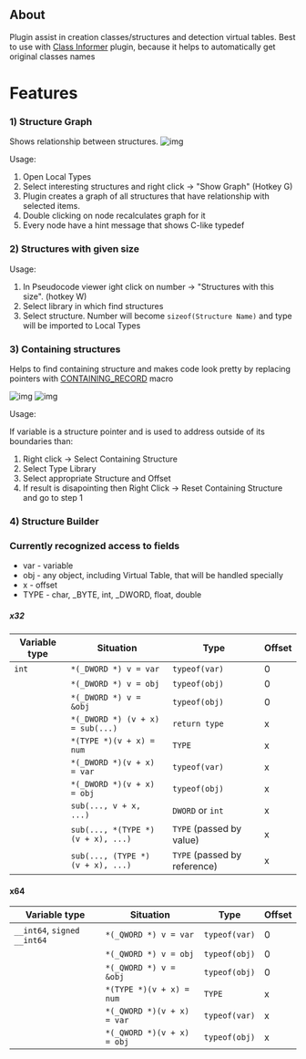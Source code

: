 ## About

Plugin assist in creation classes/structures and detection virtual tables. Best to use with [Class Informer](0) plugin, because it helps to automatically get original classes names

# Features

### 1) Structure Graph

Shows relationship between structures.
![img][structure_graph]

Usage:

1. Open Local Types
2. Select interesting structures and right click -> "Show Graph" (Hotkey G)
3. Plugin creates a graph of all structures that have relationship with selected items.
4. Double clicking on node recalculates graph for it
5. Every node have a hint message that shows C-like typedef

### 2) Structures with given size

Usage:

1. In Pseudocode viewer ight click on number -> "Structures with this size". (hotkey W)
2. Select library in which find structures
3. Select structure. Number will become `sizeof(Structure Name)` and type will be imported to Local Types

### 3) Containing structures

Helps to find containing structure and makes code look pretty by replacing pointers with [CONTAINING_RECORD](1) macro

![img][bad_structures]
![img][good_structures]

Usage:

If variable is a structure pointer and is used to address outside of its boundaries than:

1. Right click -> Select Containing Structure
2. Select Type Library
3. Select appropriate Structure and Offset
4. If result is disapointing then Right Click -> Reset Containing Structure and go to step 1

### 4) Structure Builder

### Currently recognized access to fields

* var - variable
* obj - any object, including Virtual Table, that will be handled specially
* x - offset
* TYPE - char, _BYTE, int, _DWORD, float, double

##### x32
| Variable type | Situation | Type | Offset |
| --- | --- | --- | --- |
| `int` | `*(_DWORD *) v = var` | `typeof(var)` | 0 |
| | `*(_DWORD *) v = obj` | `typeof(obj)` | 0 |
| | `*(_DWORD *) v = &obj` | `typeof(obj)` | 0 |
| | `*(_DWORD *) (v + x) = sub(...)` | `return type` | x |
| | `*(TYPE *)(v + x) = num` | `TYPE` | x |
| | `*(_DWORD *)(v + x) = var` | `typeof(var)` | x |
| | `*(_DWORD *)(v + x) = obj` | `typeof(obj)` | x |
| | `sub(..., v + x, ...)` | `DWORD` or `int` | x |
| | `sub(..., *(TYPE *) (v + x), ...)` | `TYPE` (passed by value)| x |
| | `sub(..., (TYPE *) (v + x), ...)` | `TYPE` (passed by reference) | x |


#### x64
| Variable type | Situation | Type | Offset |
| --- | --- | --- | --- |
| `__int64`, `signed __int64` | `*(_QWORD *) v = var` | `typeof(var)` | 0 |
| | `*(_QWORD *) v = obj` | `typeof(obj)` | 0 |
| | `*(_QWORD *) v = &obj` | `typeof(obj)` | 0 |
| | `*(TYPE *)(v + x) = num` | `TYPE` | x |
| | `*(_QWORD *)(v + x) = var` | `typeof(var)` | x |
| | `*(_QWORD *)(v + x) = obj` | `typeof(obj)` | x |

[0]: https://sourceforge.net/projects/classinformer/
[1]: https://msdn.microsoft.com/en-us/library/windows/hardware/ff542043%28v=vs.85%29.aspx?f=255&MSPPError=-2147217396
[structure_graph]: https://rg-git/traineeship/HexRaysPyTools/raw/master/Img/structure_builder.JPG
[bad_structures]: https://rg-git/traineeship/HexRaysPyTools/raw/master/Img/bad.JPG
[good_structures]: https://rg-git/traineeship/HexRaysPyTools/raw/master/Img/good.JPG